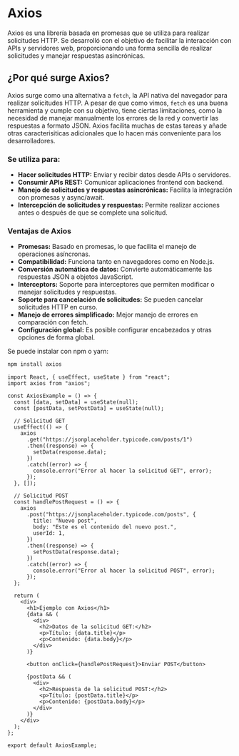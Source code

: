 # Axios

Axios es una librería basada en promesas que se utiliza para realizar solicitudes HTTP. Se desarrolló con el objetivo de facilitar la interacción con APIs y servidores web, proporcionando una forma sencilla de realizar solicitudes y manejar respuestas asincrónicas.

## ¿Por qué surge Axios?

Axios surge como una alternativa a `fetch`, la API nativa del navegador para realizar solicitudes HTTP. A pesar de que como vimos, `fetch` es una buena herramienta y cumple con su objetivo, tiene ciertas limitaciones, como la necesidad de manejar manualmente los errores de la red y convertir las respuestas a formato JSON. Axios facilita muchas de estas tareas y añade otras caracterisiticas adicionales que lo hacen más conveniente para los desarrolladores.

### Se utiliza para:

- **Hacer solicitudes HTTP:** Enviar y recibir datos desde APIs o servidores.
- **Consumir APIs REST:** Comunicar aplicaciones frontend con backend.
- **Manejo de solicitudes y respuestas asincrónicas:** Facilita la integración con promesas y async/await.
- **Intercepción de solicitudes y respuestas:** Permite realizar acciones antes o después de que se complete una solicitud.

### Ventajas de Axios

- **Promesas:** Basado en promesas, lo que facilita el manejo de operaciones asíncronas.
- **Compatibilidad:** Funciona tanto en navegadores como en Node.js.
- **Conversión automática de datos:** Convierte automáticamente las respuestas JSON a objetos JavaScript.
- **Interceptors:** Soporte para interceptores que permiten modificar o manejar solicitudes y respuestas.
- **Soporte para cancelación de solicitudes:** Se pueden cancelar solicitudes HTTP en curso.
- **Manejo de errores simplificado:** Mejor manejo de errores en comparación con fetch.
- **Configuración global:** Es posible configurar encabezados y otras opciones de forma global.

Se puede instalar con npm o yarn:

```bash
npm install axios
```

```tsx
import React, { useEffect, useState } from "react";
import axios from "axios";

const AxiosExample = () => {
  const [data, setData] = useState(null);
  const [postData, setPostData] = useState(null);

  // Solicitud GET
  useEffect(() => {
    axios
      .get("https://jsonplaceholder.typicode.com/posts/1")
      .then((response) => {
        setData(response.data);
      })
      .catch((error) => {
        console.error("Error al hacer la solicitud GET", error);
      });
  }, []);

  // Solicitud POST
  const handlePostRequest = () => {
    axios
      .post("https://jsonplaceholder.typicode.com/posts", {
        title: "Nuevo post",
        body: "Este es el contenido del nuevo post.",
        userId: 1,
      })
      .then((response) => {
        setPostData(response.data);
      })
      .catch((error) => {
        console.error("Error al hacer la solicitud POST", error);
      });
  };

  return (
    <div>
      <h1>Ejemplo con Axios</h1>
      {data && (
        <div>
          <h2>Datos de la solicitud GET:</h2>
          <p>Título: {data.title}</p>
          <p>Contenido: {data.body}</p>
        </div>
      )}

      <button onClick={handlePostRequest}>Enviar POST</button>

      {postData && (
        <div>
          <h2>Respuesta de la solicitud POST:</h2>
          <p>Título: {postData.title}</p>
          <p>Contenido: {postData.body}</p>
        </div>
      )}
    </div>
  );
};

export default AxiosExample;
```
